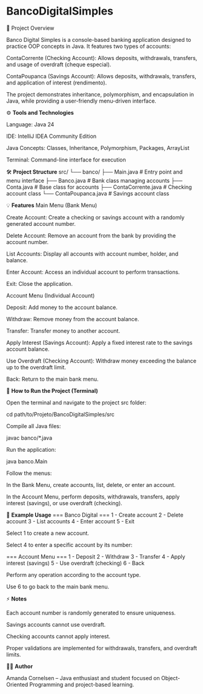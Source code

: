 ﻿# BancoDigitalSimples

📝 Project Overview

Banco Digital Simples is a console-based banking application designed to practice OOP concepts in Java.
It features two types of accounts:

ContaCorrente (Checking Account): Allows deposits, withdrawals, transfers, and usage of overdraft (cheque especial).

ContaPoupanca (Savings Account): Allows deposits, withdrawals, transfers, and application of interest (rendimento).

The project demonstrates inheritance, polymorphism, and encapsulation in Java, while providing a user-friendly menu-driven interface.

⚙️ **Tools and Technologies**

Language: Java 24

IDE: IntelliJ IDEA Community Edition

Java Concepts: Classes, Inheritance, Polymorphism, Packages, ArrayList

Terminal: Command-line interface for execution

🛠️ **Project Structure**
src/
 └── banco/
      ├── Main.java           # Entry point and menu interface
      ├── Banco.java          # Bank class managing accounts
      ├── Conta.java          # Base class for accounts
      ├── ContaCorrente.java  # Checking account class
      └── ContaPoupanca.java  # Savings account class

💡 **Features**
Main Menu (Bank Menu)

Create Account: Create a checking or savings account with a randomly generated account number.

Delete Account: Remove an account from the bank by providing the account number.

List Accounts: Display all accounts with account number, holder, and balance.

Enter Account: Access an individual account to perform transactions.

Exit: Close the application.

Account Menu (Individual Account)

Deposit: Add money to the account balance.

Withdraw: Remove money from the account balance.

Transfer: Transfer money to another account.

Apply Interest (Savings Account): Apply a fixed interest rate to the savings account balance.

Use Overdraft (Checking Account): Withdraw money exceeding the balance up to the overdraft limit.

Back: Return to the main bank menu.

🚀 **How to Run the Project (Terminal)**

Open the terminal and navigate to the project src folder:

cd path/to/Projeto/BancoDigitalSimples/src


Compile all Java files:

javac banco/*.java


Run the application:

java banco.Main


Follow the menus:

In the Bank Menu, create accounts, list, delete, or enter an account.

In the Account Menu, perform deposits, withdrawals, transfers, apply interest (savings), or use overdraft (checking).

🎯 **Example Usage**
=== Banco Digital ===
1 - Create account
2 - Delete account
3 - List accounts
4 - Enter account
5 - Exit


Select 1 to create a new account.

Select 4 to enter a specific account by its number:

=== Account Menu ===
1 - Deposit
2 - Withdraw
3 - Transfer
4 - Apply interest (savings)
5 - Use overdraft (checking)
6 - Back


Perform any operation according to the account type.

Use 6 to go back to the main bank menu.

⚡ **Notes**

Each account number is randomly generated to ensure uniqueness.

Savings accounts cannot use overdraft.

Checking accounts cannot apply interest.

Proper validations are implemented for withdrawals, transfers, and overdraft limits.

👩‍💻 **Author**

Amanda Cornelsen – Java enthusiast and student focused on Object-Oriented Programming and project-based learning.
